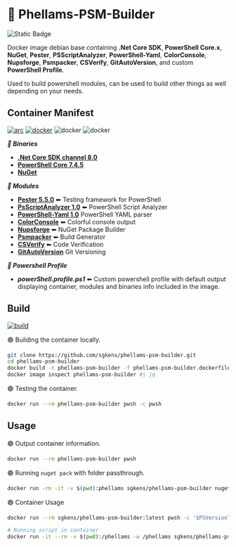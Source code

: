 # 🐳  Phellams-PSM-Builder
![Static Badge](https://img.shields.io/badge/License-MIT-Blue?style=for-the-badge&labelColor=%232D2D34&color=%2317202a)

Docker image debian base containing **.Net Core SDK**, **PowerShell Core.x**, **NuGet**, **Pester**, **PSScriptAnalyzer**, **PowerShell-Yaml**, **ColorConsole**, **Nupsforge**, **Psmpacker**, **CSVerify**, **GitAutoVersion**, and custom **PowerShell Profile**.

Used to build powershell modules, can be used to build other things as well depending on your needs.

## Container Manifest

[![arc][arc-version]][arc-url] [![docker][docker-version]][docker-url] ![docker][docker-size] ![docker][docker-pulls]


***🔵 Binaries***
- [**.Net Core SDK channel 8.0** ](https://dotnet.microsoft.com/download/dotnet-core/current)
- [**PowerShell Core 7.4.5**](https://github.com/PowerShell/PowerShell)
- [**NuGet**](https://www.nuget.org/downloads)

***🔵 Modules***
- [**Pester 5.5.0**](https://github.com/pester/Pester) ⬅ Testing framework for PowerShell
- [**PsScriptAnalyzer 1.0**](https://github.com/PowerShell/Psscriptanalyzer) ⬅ PowerShell Script Analyzer
- [**PowerShell-Yaml 1.0**](https://github.com/cloudbase/powershell-yaml) PowerShell YAML parser
- [**ColorConsole**](https://github.com/phellams/colorconsole) ⬅ Colorful console output
- [**Nupsforge**](https://github.com/phellams/nupsforge) ⬅ NuGet Package Builder
- [**Psmpacker**](https://github.com/phellams/psmpacker) ⬅ Build Generator
- [**CSVerify**](https://github.com/phellams/csverify) ⬅ Code Verification
- [**GitAutoVersion**](https://github.com/phellams/CommitFusion/blob/main/src/Get-GitAutoVersion.psm1)  Git Versioning

***🔵 Powershell Profile***
- ***powerShell.profile.ps1*** ⬅ Custom powershell profile with default output displaying container, modules and binaries info included in the image.



## Build

[![build][build-status]][build-url]

🟣 Building the container locally.

```bash
git clone https://github.com/sgkens/phellams-psm-builder.git
cd phellams-psm-builder
docker build -t phellams-psm-builder -f phellams-psm-builder.dockerfile .
docker image inspect phellams-psm-builder #| jq
``` 

🟣 Testing the container.

```bash 
docker run --rm phellams-psm-builder pwsh -c pwsh
```

## Usage

🟣 Output container information.

```bash
docker run --rm phellams-psm-builder pwsh
```

🟣 Running `nuget pack` with folder passthrough.

```bash
docker run -rm -it -v $(pwd):phellams sgkens/phellams-psm-builder nuget pack /phellams/.
```

🟣 Container Usage

```bash
docker run --rm sgkens/phellams-psm-builder:latest pwsh -c '$PSVersionTable.PSVersion.ToString()'

# Running script in container
docker run -it --rm -v $(pwd):/phellams -w /phellams sgkens/phellams-psm-builder:latest pwsh -c './phellams/myscript.ps1'
```


<!-- MARKDOWN LINKS & IMAGES -->
[arc-version]: https://img.shields.io/badge/Debian-12.7-cyan?logo=ubuntu&color=%232D2D34&labelcolor=red&style=for-the-badge
[arc-url]: https://hub.docker.com/r/sgkens/phellams-psm-builder
[docker-version]: https://img.shields.io/docker/v/sgkens/phellams-psm-builder?style=for-the-badge&logo=docker&logoColor=%233478BD&logoSize=auto&labelColor=%232D2D34&color=%23446878
[docker-url]: https://hub.docker.com/r/sgkens/phellams-psm-builder/tags
[docker-size]: https://img.shields.io/docker/image-size/sgkens/phellams-psm-builder?style=for-the-badge&logo=docker&logoColor=%233478BD&logoSize=auto&labelColor=%232D2D34&color=%23446878
[docker-pulls]: https://img.shields.io/docker/pulls/sgkens/phellams-psm-builder?style=for-the-badge&logo=docker&logoColor=%233478BD&logoSize=auto&labelColor=%232D2D34&color=%23446878
[build-status]:https://img.shields.io/gitlab/pipeline-status/phellams%2Fphellams-psm-builder?style=for-the-badge&logo=Gitlab&logoColor=%233478BD&labelColor=%232D2D34
[build-url]: https://gitlab.com/phellams/phellams-psm-builder/-/pipelines